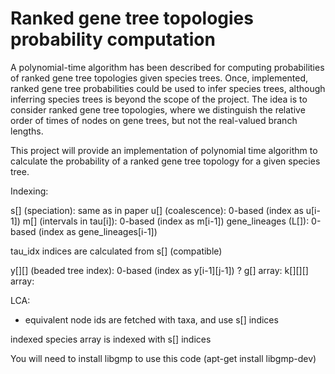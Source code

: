 Ranked gene tree topologies probability computation
=================
A polynomial-time algorithm has been described for computing probabilities of ranked gene tree topologies given species trees. Once, implemented, ranked gene tree probabilities could be used to infer species trees, although inferring species trees is beyond the scope of the project. The idea is to consider ranked gene tree topologies, where we distinguish the relative order of times of nodes on gene trees, but not the real-valued branch lengths.


This project will provide an implementation of polynomial time algorithm to calculate the probability of a ranked gene tree topology for a given species tree.

Indexing:

s[] (speciation): same as in paper
u[] (coalescence): 0-based (index as u[i-1])
m[] (intervals in tau[i]): 0-based (index as m[i-1])
gene_lineages (L[]): 0-based (index as gene_lineages[i-1])

tau_idx indiсes are calculated from s[] (compatible)

y[][] (beaded tree index): 0-based (index as y[i-1][j-1]) ?
g[] array:
k[][][] array:

LCA:
 *  equivalent node ids are fetched with taxa, and use s[] indices


indexed species array is indexed with s[] indices

You will need to install libgmp to use this code (apt-get install libgmp-dev)
